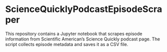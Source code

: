 # ScienceQuicklyPodcastEpisodeScraper

This repository contains a Jupyter notebook that scrapes episode information from Scientific American’s Science Quickly podcast page. The script collects episode metadata and saves it as a CSV file.
